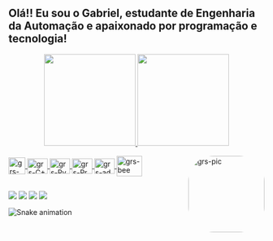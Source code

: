 ## Olá!! Eu sou o Gabriel, estudante de Engenharia da Automação e apaixonado por programação e tecnologia!
<div align="center">
  <a href="https://github.com/Gabriel-br2">
  <img height="180em" src="https://github-readme-stats.vercel.app/api?username=Gabriel-br2&show_icons=true&theme=dark&include_all_commits=true&count_private=true"/> <img height="180em" src="https://github-readme-stats.vercel.app/api/top-langs/?username=Gabriel-br2&layout=compact&langs_count=7&theme=dark"/>
</div>
  
<div style="display: inline_block"><br>
   <a href="https://pt.wikipedia.org/wiki/C_(linguagem_de_programa%C3%A7%C3%A3o)" target="_blank"><img align="center" alt="grs-C#" height="33" width="33" src="https://cdn.jsdelivr.net/npm/@programming-languages-logos/c@0.0.3/c_256x256.png">
  <a href="https://pt.wikipedia.org/wiki/C%2B%2B" target="_blank"><img align="center" alt="grs-C+" height="30" width="40" src="https://cdn.jsdelivr.net/gh/devicons/devicon/icons/cplusplus/cplusplus-original.svg">
  <a href="https://www.python.org/" target="_blank"><img align="center" alt="grs-Py" height="30" width="40" src="https://cdn.jsdelivr.net/gh/devicons/devicon/icons/python/python-original.svg">
  <a href="https://processing.org/" target="_blank"><img align="center" alt="grs-Pr" height="30" width="40" src="https://cdn.jsdelivr.net/gh/devicons/devicon/icons/processing/processing-original.svg"> 
  <a href="https://www.arduino.cc/" target="_blank"><img align="center" alt="grs-ad" height="30" width="40" src="https://cdn.jsdelivr.net/gh/devicons/devicon/icons/arduino/arduino-original.svg">
  <a href="https://www.beecrowd.com.br/judge/pt/profile/559478" target="_blank"><img align="center" alt="grs-bee" height="40" width="50" src="https://resources.beecrowd.com.br/judge/img/5.0/logo-beecrowd.png?1635097036" target="_blank"></a>
  <img align="right" alt="grs-pic" height="150" style="border-radius:50px;" src="https://user-images.githubusercontent.com/76768640/159554331-7ec5ae93-6152-4393-bae8-807963b8f404.gif">
</div>
  
 ##
  
<div>
  <a href="https://instagram.com/gabrielrocha_s" target="_blank"><img src="https://img.shields.io/badge/-Instagram-%23E4405F?style=for-the-badge&logo=instagram&logoColor=white" target="_blank"></a>
  <a href = "mailto:souza.gabriel.0210@gmail.com"><img src="https://img.shields.io/badge/-Gmail-%23333?style=for-the-badge&logo=gmail&logoColor=white" target="_blank"></a>
  <a href="https://www.linkedin.com/in/gabriel-rocha-de-souza-69a3241ba/" target="_blank"><img src="https://img.shields.io/badge/-LinkedIn-%230077B5?style=for-the-badge&logo=linkedin&logoColor=white" target="_blank"></a> 
  <a href="https://www.facebook.com/profile.php?id=100007206135612" target="_blank"><img src="https://img.shields.io/badge/Facebook-1877F2?style=for-the-badge&logo=facebook&logoColor=white" target="_blank"></a>
    
![Snake animation](https://github.com/Gabriel-br2/Gabriel-br2/blob/output/github-contribution-grid-snake.svg)  

</div>
  
